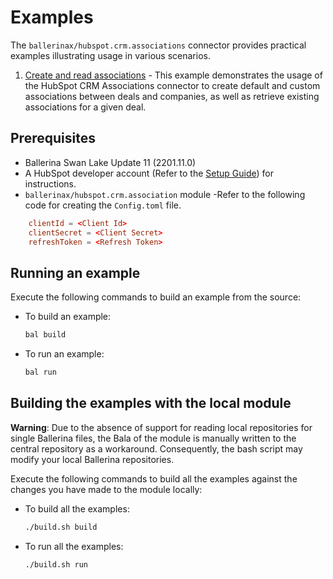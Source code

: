# Examples

The `ballerinax/hubspot.crm.associations` connector provides practical examples illustrating usage in various scenarios.

1. [Create and read associations](https://github.com/ballerina-platform/module-ballerinax-hubspot.crm.associations/tree/main/examples/create-read-associations) - This example demonstrates the usage of the HubSpot CRM Associations connector to create default and custom associations between deals and companies, as well as retrieve existing associations for a given deal.

## Prerequisites

- Ballerina Swan Lake Update 11 (2201.11.0)
- A HubSpot developer account (Refer to the [Setup Guide](https://github.com/ballerina-platform/module-ballerinax-hubspot.crm.associations/blob/main/ballerina/Readme.md#setup-guide)) for instructions.
- `ballerinax/hubspot.crm.association` module
-Refer to the following code for creating the `Config.toml` file.

```toml  
    clientId = <Client Id>
    clientSecret = <Client Secret>
    refreshToken = <Refresh Token>
``` 

## Running an example

Execute the following commands to build an example from the source:

* To build an example:

    ```bash
    bal build
    ```

* To run an example:

    ```bash
    bal run
    ```

## Building the examples with the local module

**Warning**: Due to the absence of support for reading local repositories for single Ballerina files, the Bala of the module is manually written to the central repository as a workaround. Consequently, the bash script may modify your local Ballerina repositories.

Execute the following commands to build all the examples against the changes you have made to the module locally:

* To build all the examples:

    ```bash
    ./build.sh build
    ```

* To run all the examples:

    ```bash
    ./build.sh run
    ```
